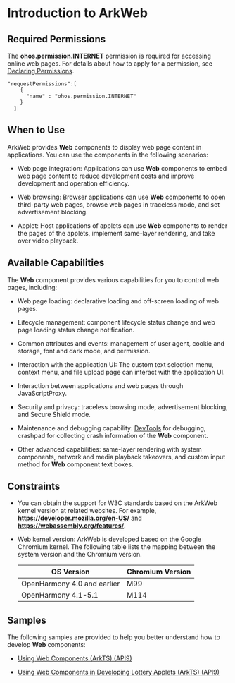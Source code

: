 # Introduction to ArkWeb

## Required Permissions

The **ohos.permission.INTERNET** permission is required for accessing online web pages. For details about how to apply for a permission, see [Declaring Permissions](../security/AccessToken/declare-permissions.md).

  ```
  "requestPermissions":[
      {
        "name" : "ohos.permission.INTERNET"
      }
    ]
  ```

## When to Use

ArkWeb provides **Web** components to display web page content in applications. You can use the components in the following scenarios:
- Web page integration: Applications can use **Web** components to embed web page content to reduce development costs and improve development and operation efficiency. 

- Web browsing: Browser applications can use **Web** components to open third-party web pages, browse web pages in traceless mode, and set advertisement blocking.

- Applet: Host applications of applets can use **Web** components to render the pages of the applets, implement same-layer rendering, and take over video playback.

## Available Capabilities

The **Web** component provides various capabilities for you to control web pages, including:

- Web page loading: declarative loading and off-screen loading of web pages.

- Lifecycle management: component lifecycle status change and web page loading status change notification.

- Common attributes and events: management of user agent, cookie and storage, font and dark mode, and permission.

- Interaction with the application UI: The custom text selection menu, context menu, and file upload page can interact with the application UI.

- Interaction between applications and web pages through JavaScriptProxy.

- Security and privacy: traceless browsing mode, advertisement blocking, and Secure Shield mode.

- Maintenance and debugging capability: [DevTools](web-debugging-with-devtools.md) for debugging, crashpad for collecting crash information of the **Web** component.

- Other advanced capabilities: same-layer rendering with system components, network and media playback takeovers, and custom input method for **Web** component text boxes<!--RP1--><!--RP1End-->.

## Constraints

- You can obtain the support for W3C standards based on the ArkWeb kernel version at related websites. For example, **https://developer.mozilla.org/en-US/** and **https://webassembly.org/features/**.

- Web kernel version: ArkWeb is developed based on the Google Chromium kernel. The following table lists the mapping between the system version and the Chromium version.

  | OS Version| Chromium Version|
  |  ---|---|
  | OpenHarmony 4.0 and earlier| M99 |
  | OpenHarmony 4.1-5.1 | M114 |

## Samples

The following samples are provided to help you better understand how to develop **Web** components:

- [Using Web Components (ArkTS) (API9)](https://gitee.com/openharmony/codelabs/tree/master/ETSUI/WebCookie)

- [Using Web Components in Developing Lottery Applets (ArkTS) (API9)](https://gitee.com/openharmony/codelabs/tree/master/ETSUI/WebComponent)
